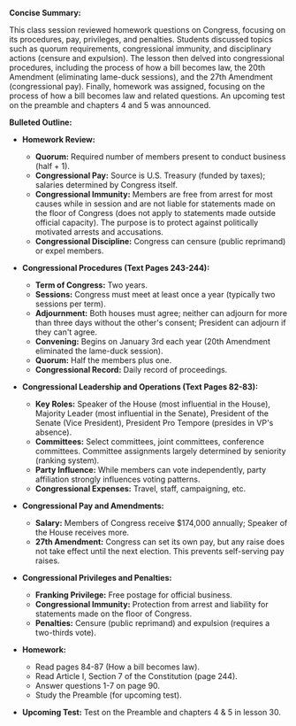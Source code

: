 **Concise Summary:**

This class session reviewed homework questions on Congress, focusing on its procedures, pay, privileges, and penalties.  Students discussed topics such as quorum requirements, congressional immunity, and disciplinary actions (censure and expulsion).  The lesson then delved into congressional procedures, including the process of how a bill becomes law, the 20th Amendment (eliminating lame-duck sessions), and the 27th Amendment (congressional pay).  Finally, homework was assigned, focusing on the process of how a bill becomes law and related questions.  An upcoming test on the preamble and chapters 4 and 5 was announced.


**Bulleted Outline:**

* **Homework Review:**
    * **Quorum:**  Required number of members present to conduct business (half + 1).
    * **Congressional Pay:** Source is U.S. Treasury (funded by taxes); salaries determined by Congress itself.
    * **Congressional Immunity:**  Members are free from arrest for most causes while in session and are not liable for statements made on the floor of Congress (does not apply to statements made outside official capacity).  The purpose is to protect against politically motivated arrests and accusations.
    * **Congressional Discipline:** Congress can censure (public reprimand) or expel members.

* **Congressional Procedures (Text Pages 243-244):**
    * **Term of Congress:** Two years.
    * **Sessions:** Congress must meet at least once a year (typically two sessions per term).
    * **Adjournment:**  Both houses must agree; neither can adjourn for more than three days without the other's consent; President can adjourn if they can't agree.
    * **Convening:**  Begins on January 3rd each year (20th Amendment eliminated the lame-duck session).
    * **Quorum:**  Half the members plus one.
    * **Congressional Record:** Daily record of proceedings.


* **Congressional Leadership and Operations (Text Pages 82-83):**
    * **Key Roles:** Speaker of the House (most influential in the House), Majority Leader (most influential in the Senate), President of the Senate (Vice President), President Pro Tempore (presides in VP's absence).
    * **Committees:**  Select committees, joint committees, conference committees.  Committee assignments largely determined by seniority (ranking system).
    * **Party Influence:**  While members can vote independently, party affiliation strongly influences voting patterns.
    * **Congressional Expenses:** Travel, staff, campaigning, etc.

* **Congressional Pay and Amendments:**
    * **Salary:** Members of Congress receive $174,000 annually; Speaker of the House receives more.
    * **27th Amendment:**  Congress can set its own pay, but any raise does not take effect until the next election.  This prevents self-serving pay raises.

* **Congressional Privileges and Penalties:**
    * **Franking Privilege:**  Free postage for official business.
    * **Congressional Immunity:**  Protection from arrest and liability for statements made on the floor of Congress.
    * **Penalties:** Censure (public reprimand) and expulsion (requires a two-thirds vote).

* **Homework:**
    * Read pages 84-87 (How a bill becomes law).
    * Read Article I, Section 7 of the Constitution (page 244).
    * Answer questions 1-7 on page 90.
    * Study the Preamble (for upcoming test).

* **Upcoming Test:**  Test on the Preamble and chapters 4 & 5 in lesson 30.

